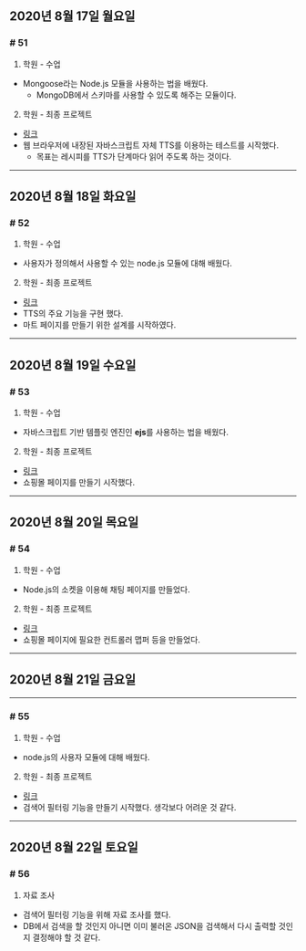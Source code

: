 ## 2020년 8월 17일 월요일
### # 51

1. 학원 - 수업
- Mongoose라는 Node.js 모듈을 사용하는 법을 배웠다.
  - MongoDB에서 스키마를 사용할 수 있도록 해주는 모듈이다.
2. 학원 - 최종 프로젝트
- [링크](https://github.com/procyon0/final_project/commit/26b17d3203ab0344f19f0acdeba0bdb7bd3728de)
- 웹 브라우저에 내장된 자바스크립트 자체 TTS를 이용하는 테스트를 시작했다.
  - 목표는 레시피를 TTS가 단계마다 읽어 주도록 하는 것이다.
---
## 2020년 8월 18일 화요일
### # 52

1. 학원 - 수업
- 사용자가 정의해서 사용할 수 있는 node.js 모듈에 대해 배웠다.
2. 학원 - 최종 프로젝트
- [링크](https://github.com/procyon0/final_project/commit/247a9a8f2a0f127d20e4ddbb7fe70d8aabe37449)
- TTS의 주요 기능을 구현 했다.
- 마트 페이지를 만들기 위한 설계를 시작하였다.
---
## 2020년 8월 19일 수요일
### # 53
1. 학원 - 수업
- 자바스크립트 기반 템플릿 엔진인 **ejs**를 사용하는 법을 배웠다.
2. 학원 - 최종 프로젝트
- [링크](https://github.com/procyon0/final_project/commit/2496e1108a0771ae7f61e1317af18e81d203b33e)
- 쇼핑몰 페이지를 만들기 시작했다.
---
## 2020년 8월 20일 목요일
### # 54
1. 학원 - 수업
- Node.js의 소켓을 이용해 채팅 페이지를 만들었다.
2. 학원 - 최종 프로젝트
- [링크](https://github.com/procyon0/final_project/commit/8327680f6d47144541d4901d0364c29ff9d133f9)
- 쇼핑몰 페이지에 필요한 컨트롤러 맵퍼 등을 만들었다.
---
## 2020년 8월 21일 금요일
---
### # 55
1. 학원 - 수업
- node.js의 사용자 모듈에 대해 배웠다.
2. 학원 - 최종 프로젝트
- [링크](https://github.com/procyon0/final_project/commit/740532b44261782535fae345a06ad1bfe0dccb58)
- 검색어 필터링 기능을 만들기 시작했다. 생각보다 어려운 것 같다.
---
## 2020년 8월 22일 토요일
### # 56
1. 자료 조사
- 검색어 필터링 기능을 위해 자료 조사를 했다.
- DB에서 검색을 할 것인지 아니면 이미 불러온 JSON을 검색해서 다시 출력할 것인지 결정해야 할 것 같다.
